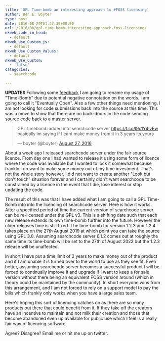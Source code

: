 ```yaml
---
title: 'GPL Time-bomb an interesting approach to #FOSS licensing'
author: Ben E. Boyter
type: post
date: 2016-08-29T01:47:39+00:00
url: /2016/08/gpl-time-bomb-interesting-approach-foss-licensing/
nkweb_code_in_head:
  - default
nkweb_Use_Custom_js:
  - default
nkweb_Use_Custom_Values:
  - default
nkweb_Use_Custom:
  - 'false'
categories:
  - searchcode

---
```

**UPDATES** Following some [feedback][1] I am going to rename my usage of "Time-Bomb" due to potential negative connotation on the words. I am going to call it "Eventually Open". Also a few other things need mentioning. I am not looking for code submissions back into the source at this time. This was a move to show that there are no back-doors in the code sending source code back to a master server.

<blockquote class="twitter-tweet" data-lang="en">
  <p dir="ltr" lang="en">
    GPL timebomb added into searchcode server <a href="https://t.co/l9c1Y4ivEw">https://t.co/l9c1Y4ivEw</a> basically im saying if I cant make money from it in 3 years its yours
  </p>
  
  <p>
    — boyter (@boyter) <a href="https://twitter.com/boyter/status/769343574521499648">August 27, 2016</a>
  </p>
</blockquote>



About a week ago I released searchcode server under the fair source licence. From day one I had wanted to release it using some form of licence where the code was available but I wanted to lock it somewhat because frankly I do want to make some money out of my time investment. That's not the whole story however. I did not want to create another "Look but don't touch" situation forever and I certainly didn't want searchcode to be constrained by a licence in the event that I die, lose interest or stop updating the code.

The result of this was that I have added what I am going to call a GPL Time-Bomb into into the licencing of searchcode server. Here is how it works. After a specified period of time the current version of searchcode server can be re-licensed under the GPL v3. This is a shifting date such that each new release extends its own time-bomb further into the future. However the older releases time is still fixed. The time-bomb for version 1.2.3 and 1.2.4 takes place on the 27th August 2019 at which point you can take the source using GPL 3.0. Assuming searchcode server 6.1.2 comes out at roughly the same time its time-bomb will be set to the 27th of August 2022 but the 1.2.3 release will be unaffected.

In short I have put a time limit of 3 years to make money out of the product and if I am unable it is turned over to the world to use as they see fit. Even better, assuming searchcode server becomes a successful product I will be forced to continually improve it and upgrade if I want to keep a for sale version without there being an equivalent FOSS version around (which in theory could be maintained by the community). In short everyone wins from this arrangement, and I am not forced to rely on a support model to pay the bills which frankly only works when you have a large sales team.

Here's hoping this sort of licencing catches on as there are so many products out there that could benefit from it. If they take off the creators have an incentive to maintain and not milk their creation and those that become abandoned even up available for public use which I feel is a really fair way of licencing software.

Agree? Disagree? Email me or hit me up on twitter.

 [1]: https://news.ycombinator.com/item?id=12459492